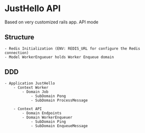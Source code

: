 # JustHello API

Based on very customized rails app. API mode

## Structure

```
- Redis Initialization (ENV: REDIS_URL for configure the Redis connection)
- Model WorkerEngueuer holds Worker Enqueue domain
```

## DDD

```
- Application JustHello
    - Context Worker
        - Domain Job
            - SubDomain Pong
            - SubDomain ProcessMessage

    - Context API
        - Domain Endpoints
        - Domain WorkerEnqueuer
            - SubDomain Ping
            - SubDomain EnqueueMessage
```
